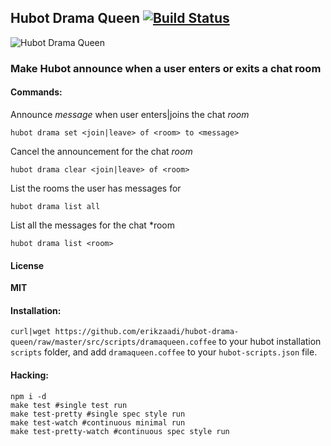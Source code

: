 ## Hubot Drama Queen [![Build Status](https://secure.travis-ci.org/erikzaadi/jQuery.printElement.png?branch=master)](http://travis-ci.org/erikzaadi/hubot-drama-queen)

![Hubot Drama Queen](http://cdn.memegenerator.net/instances/400x/32646936.jpg "Announce me hubot!!")

###  Make Hubot announce when a user enters or exits a chat room

#### Commands:
Announce *message* when user enters|joins the chat *room*
    
    hubot drama set <join|leave> of <room> to <message>

Cancel the announcement for the chat *room*
    
    hubot drama clear <join|leave> of <room>

List the rooms the user has messages for
    
    hubot drama list all

List all the messages for the chat *room
    
    hubot drama list <room>
    
#### License
**MIT**

#### Installation:
```curl|wget https://github.com/erikzaadi/hubot-drama-queen/raw/master/src/scripts/dramaqueen.coffee```  to your hubot installation ```scripts``` folder, and add ```dramaqueen.coffee``` to your ```hubot-scripts.json``` file.

#### Hacking:
    npm i -d
    make test #single test run
    make test-pretty #single spec style run
    make test-watch #continuous minimal run
    make test-pretty-watch #continuous spec style run
    

